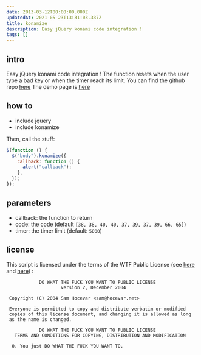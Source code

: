 ```yaml
---
date: 2013-03-12T00:00:00.000Z
updatedAt: 2021-05-23T13:31:03.337Z
title: konamize
description: Easy jQuery konami code integration !
tags: []
---
```


## intro

Easy jQuery konami code integration !
The function resets when the user type a bad key or when the timer reach its limit.
You can find the github repo [here](https://github.com/SiegfriedEhret/konamize)
The demo page is [here](https://dev.ehret.me/konamize)

## how to

- include jquery
- include konamize

Then, call the stuff:

```javascript
$(function () {
  $("body").konamize({
    callback: function () {
      alert("callback");
    },
  });
});
```

## parameters

- callback: the function to return
- code: the code (default `[38, 38, 40, 40, 37, 39, 37, 39, 66, 65]`)
- timer: the timer limit (default: `5000`)

## license

This script is licensed under the terms of the WTF Public License (see [here](http://en.wikipedia.org/wiki/WTFPL) and [here](http://sam.zoy.org/wtfpl/)) :

```text
            DO WHAT THE FUCK YOU WANT TO PUBLIC LICENSE
                    Version 2, December 2004

 Copyright (C) 2004 Sam Hocevar <sam@hocevar.net>

 Everyone is permitted to copy and distribute verbatim or modified
 copies of this license document, and changing it is allowed as long
 as the name is changed.

            DO WHAT THE FUCK YOU WANT TO PUBLIC LICENSE
   TERMS AND CONDITIONS FOR COPYING, DISTRIBUTION AND MODIFICATION

  0. You just DO WHAT THE FUCK YOU WANT TO.
```
